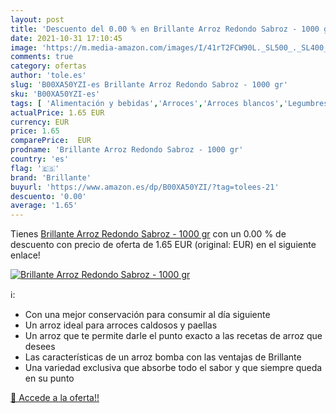 ```yaml
---
layout: post
title: 'Descuento del 0.00 % en Brillante Arroz Redondo Sabroz - 1000 gr'
date: 2021-10-31 17:10:45
image: 'https://m.media-amazon.com/images/I/41rT2FCW90L._SL500_._SL400_.jpg'
comments: true
category: ofertas
author: 'tole.es'
slug: 'B00XA50YZI-es Brillante Arroz Redondo Sabroz - 1000 gr'
sku: 'B00XA50YZI-es'
tags: [ 'Alimentación y bebidas','Arroces','Arroces blancos','Legumbres, arroces y harinas','arroz','brillante', ]
actualPrice: 1.65 EUR
currency: EUR
price: 1.65
comparePrice:  EUR
prodname: 'Brillante Arroz Redondo Sabroz - 1000 gr'
country: 'es'
flag: '🇪🇸'
brand: 'Brillante'
buyurl: 'https://www.amazon.es/dp/B00XA50YZI/?tag=tolees-21'
descuento: '0.00'
average: '1.65'
---
```


Tienes [Brillante Arroz Redondo Sabroz - 1000 gr](https://www.amazon.es/dp/B00XA50YZI/?tag=tolees-21) con un 0.00 % de descuento con precio de oferta de 1.65 EUR (original:  EUR) en el siguiente enlace!

[![Brillante Arroz Redondo Sabroz - 1000 gr](https://m.media-amazon.com/images/I/41rT2FCW90L._SL500_._SL400_.jpg)](https://www.amazon.es/dp/B00XA50YZI/?tag=tolees-21)

ℹ️:

- Con una mejor conservación para consumir al día siguiente
- Un arroz ideal para arroces caldosos y paellas
- Un arroz que te permite darle el punto exacto a las recetas de arroz que desees
- Las características de un arroz bomba con las ventajas de Brillante
- Una variedad exclusiva que absorbe todo el sabor y que siempre queda en su punto

[🛒 Accede a la oferta!!](https://www.amazon.es/dp/B00XA50YZI/?tag=tolees-21)
